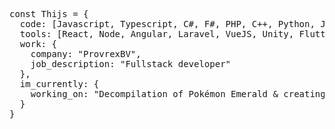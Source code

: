 <pre>const Thijs = {
  code: [Javascript, Typescript, C#, F#, PHP, C++, Python, Java, Blade, Dart, SQL, CSS],
  tools: [React, Node, Angular, Laravel, VueJS, Unity, Flutter],
  work: {
    company: "ProvrexBV",
    job_description: "Fullstack developer"
  },
  im_currently: {
    working_on: "Decompilation of Pokémon Emerald & creating a card scanning app for MTG"
  }
}</pre>
